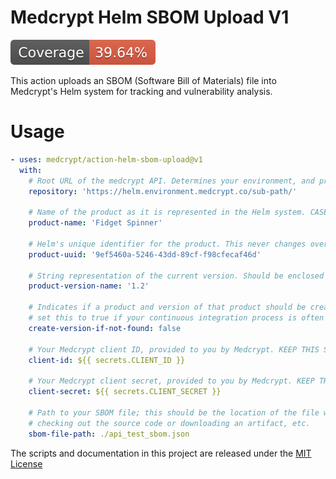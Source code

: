 # Medcrypt Helm SBOM Upload V1

[![Coverage](./badges/coverage.svg)](./badges/coverage.svg)

This action uploads an SBOM (Software Bill of Materials) file into Medcrypt's Helm system for tracking and vulnerability
analysis.

# Usage

<!-- start usage -->

```yaml
- uses: medcrypt/action-helm-sbom-upload@v1
  with:
    # Root URL of the medcrypt API. Determines your environment, and provided to you by Medcrypt.
    repository: 'https://helm.environment.medcrypt.co/sub-path/'

    # Name of the product as it is represented in the Helm system. CASE SENSITIVE.
    product-name: 'Fidget Spinner'

    # Helm's unique identifier for the product. This never changes over the life of the product and is more reliable than product-name.
    product-uuid: '9ef5460a-5246-43dd-89cf-f98cfecaf46d'

    # String representation of the current version. Should be enclosed in quotes to prevent truncation of numeric values.
    product-version-name: '1.2'

    # Indicates if a product and version of that product should be created within Helm if no match is found. You will most commonly
    # set this to true if your continuous integration process is often creating new versions.
    create-version-if-not-found: false

    # Your Medcrypt client ID, provided to you by Medcrypt. KEEP THIS SECURE and populate it from secrets.
    client-id: ${{ secrets.CLIENT_ID }}

    # Your Medcrypt client secret, provided to you by Medcrypt. KEEP THIS SECURE and populate it from secrets.
    client-secret: ${{ secrets.CLIENT_SECRET }}

    # Path to your SBOM file; this should be the location of the file within the current github workspace after
    # checking out the source code or downloading an artifact, etc.
    sbom-file-path: ./api_test_sbom.json
```

<!-- end usage -->

The scripts and documentation in this project are released under the [MIT License](LICENSE)
